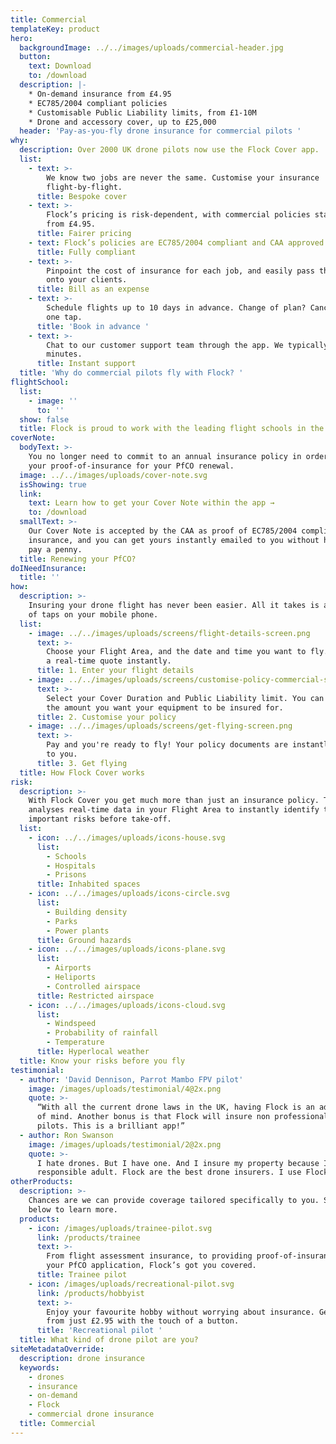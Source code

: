 ```yaml
---
title: Commercial
templateKey: product
hero:
  backgroundImage: ../../images/uploads/commercial-header.jpg
  button:
    text: Download
    to: /download
  description: |-
    * On-demand insurance from £4.95
    * EC785/2004 compliant policies
    * Customisable Public Liability limits, from £1-10M
    * Drone and accessory cover, up to £25,000
  header: 'Pay-as-you-fly drone insurance for commercial pilots '
why:
  description: Over 2000 UK drone pilots now use the Flock Cover app.
  list:
    - text: >-
        We know two jobs are never the same. Customise your insurance
        flight-by-flight.
      title: Bespoke cover
    - text: >-
        Flock’s pricing is risk-dependent, with commercial policies starting
        from £4.95.
      title: Fairer pricing
    - text: Flock’s policies are EC785/2004 compliant and CAA approved.
      title: Fully compliant
    - text: >-
        Pinpoint the cost of insurance for each job, and easily pass the costs
        onto your clients.
      title: Bill as an expense
    - text: >-
        Schedule flights up to 10 days in advance. Change of plan? Cancel with
        one tap.
      title: 'Book in advance '
    - text: >-
        Chat to our customer support team through the app. We typically reply in
        minutes.
      title: Instant support
  title: 'Why do commercial pilots fly with Flock? '
flightSchool:
  list:
    - image: ''
      to: ''
  show: false
  title: Flock is proud to work with the leading flight schools in the UK
coverNote:
  bodyText: >-
    You no longer need to commit to an annual insurance policy in order to get
    your proof-of-insurance for your PfCO renewal.
  image: ../../images/uploads/cover-note.svg
  isShowing: true
  link:
    text: Learn how to get your Cover Note within the app →
    to: /download
  smallText: >-
    Our Cover Note is accepted by the CAA as proof of EC785/2004 compliant
    insurance, and you can get yours instantly emailed to you without having to
    pay a penny.
  title: Renewing your PfCO?
doINeedInsurance:
  title: ''
how:
  description: >-
    Insuring your drone flight has never been easier. All it takes is a matter
    of taps on your mobile phone.
  list:
    - image: ../../images/uploads/screens/flight-details-screen.png
      text: >-
        Choose your Flight Area, and the date and time you want to fly. Receive
        a real-time quote instantly.
      title: 1. Enter your flight details
    - image: ../../images/uploads/screens/customise-policy-commercial-screen.png
      text: >-
        Select your Cover Duration and Public Liability limit. You can even set
        the amount you want your equipment to be insured for.
      title: 2. Customise your policy
    - image: ../../images/uploads/screens/get-flying-screen.png
      text: >-
        Pay and you're ready to fly! Your policy documents are instantly emailed
        to you.
      title: 3. Get flying
  title: How Flock Cover works
risk:
  description: >-
    With Flock Cover you get much more than just an insurance policy. The app
    analyses real-time data in your Flight Area to instantly identify the
    important risks before take-off.
  list:
    - icon: ../../images/uploads/icons-house.svg
      list:
        - Schools
        - Hospitals
        - Prisons
      title: Inhabited spaces
    - icon: ../../images/uploads/icons-circle.svg
      list:
        - Building density
        - Parks
        - Power plants
      title: Ground hazards
    - icon: ../../images/uploads/icons-plane.svg
      list:
        - Airports
        - Heliports
        - Controlled airspace
      title: Restricted airspace
    - icon: ../../images/uploads/icons-cloud.svg
      list:
        - Windspeed
        - Probability of rainfall
        - Temperature
      title: Hyperlocal weather
  title: Know your risks before you fly
testimonial:
  - author: 'David Dennison, Parrot Mambo FPV pilot'
    image: /images/uploads/testimonial/4@2x.png
    quote: >-
      “With all the current drone laws in the UK, having Flock is an added peace
      of mind. Another bonus is that Flock will insure non professional drone
      pilots. This is a brilliant app!”
  - author: Ron Swanson
    image: /images/uploads/testimonial/2@2x.png
    quote: >-
      I hate drones. But I have one. And I insure my property because I'm a
      responsible adult. Flock are the best drone insurers. I use Flock.
otherProducts:
  description: >-
    Chances are we can provide coverage tailored specifically to you. Select
    below to learn more.
  products:
    - icon: /images/uploads/trainee-pilot.svg
      link: /products/trainee
      text: >-
        From flight assessment insurance, to providing proof-of-insurance in
        your PfCO application, Flock’s got you covered.
      title: Trainee pilot
    - icon: /images/uploads/recreational-pilot.svg
      link: /products/hobbyist
      text: >-
        Enjoy your favourite hobby without worrying about insurance. Get covered
        from just £2.95 with the touch of a button.
      title: 'Recreational pilot '
  title: What kind of drone pilot are you?
siteMetadataOverride:
  description: drone insurance
  keywords:
    - drones
    - insurance
    - on-demand
    - Flock
    - commercial drone insurance
  title: Commercial
---
```


